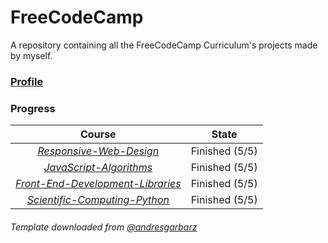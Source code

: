 # FreeCodeCamp

A repository containing all the FreeCodeCamp Curriculum's projects made by myself.

### [Profile](https://www.freecodecamp.org/matiaspontoriero)

### Progress

|                                                   Course                                                    |     State      |
| :---------------------------------------------------------------------------------------------------------: | :------------: |
| [_Responsive-Web-Design_](https://github.com/matiaspontoriero/FreeCodeCamp/tree/main/Responsive-Web-Design) | Finished (5/5) |
| [_JavaScript-Algorithms_](https://github.com/matiaspontoriero/FreeCodeCamp/tree/main/Javascript-Algorithms) | Finished (5/5) |
| [_Front-End-Development-Libraries_](https://github.com/matiaspontoriero/FreeCodeCamp/tree/main/Front-End-Development-Libraries) | Finished (5/5) |
| [_Scientific-Computing-Python_](https://github.com/matiaspontoriero/FreeCodeCamp/tree/main/Scientific-Computing-Python) | Finished (5/5) |

###### _Template downloaded from [@andresgarbarz](https://github.com/andresgarbarz)_
